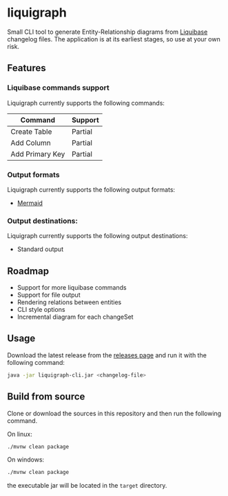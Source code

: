 # liquigraph

Small CLI tool to generate Entity-Relationship diagrams from [Liquibase](https://github.com/liquibase/liquibase)
changelog files.
The application is at its earliest stages, so use at your own risk.

## Features

### Liquibase commands support

Liquigraph currently supports the following commands:

| Command         | Support |
|-----------------|---------|
| Create Table    | Partial |
| Add Column      | Partial |
| Add Primary Key | Partial |

### Output formats

Liquigraph currently supports the following output formats:

* [Mermaid](https://github.com/mermaid-js/mermaid)

### Output destinations:

Liquigraph currently supports the following output destinations:

* Standard output

## Roadmap

* Support for more liquibase commands
* Support for file output
* Rendering relations between entities
* CLI style options
* Incremental diagram for each changeSet

## Usage

Download the latest release from the [releases page]() and run it with the following command:

```bash
java -jar liquigraph-cli.jar <changelog-file>
```

## Build from source

Clone or download the sources in this repository and then run the following command.

On linux:

```bash
./mvnw clean package
```

On windows:

```bash
./mvnw clean package
```

the executable jar will be located in the `target` directory.
